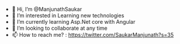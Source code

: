 - 👋 Hi, I’m @ManjunathSaukar
- 👀 I’m interested in Learning new technologies
- 🌱 I’m currently learning Asp.Net core with Angular
- 💞️ I’m looking to collaborate at any time
- 📫 How to reach me? : https://twitter.com/SaukarManjunath?s=35

<!---
ManjunathSaukar/ManjunathSaukar is a ✨ special ✨ repository because its `README.md` (this file) appears on your GitHub profile.
You can click the Preview link to take a look at your changes.
--->
